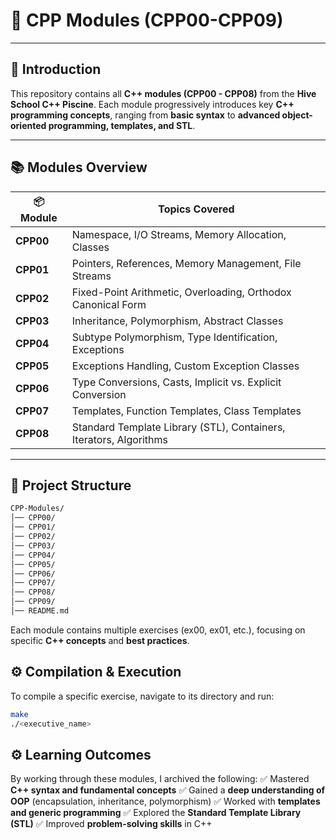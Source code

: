 # 🚀 CPP Modules (CPP00-CPP09) 

---

## 📌 Introduction 
This repository contains all **C++ modules (CPP00 - CPP08)** from the **Hive School C++ Piscine**. Each module progressively introduces key **C++ programming concepts**, ranging from **basic syntax** to **advanced object-oriented programming, templates, and STL**.

---

## 📚 Modules Overview

| 📦 Module | Topics Covered |
|-----------|---------------|
| **CPP00** | Namespace, I/O Streams, Memory Allocation, Classes |
| **CPP01** | Pointers, References, Memory Management, File Streams |
| **CPP02** | Fixed-Point Arithmetic, Overloading, Orthodox Canonical Form |
| **CPP03** | Inheritance, Polymorphism, Abstract Classes |
| **CPP04** | Subtype Polymorphism, Type Identification, Exceptions |
| **CPP05** | Exceptions Handling, Custom Exception Classes |
| **CPP06** | Type Conversions, Casts, Implicit vs. Explicit Conversion |
| **CPP07** | Templates, Function Templates, Class Templates |
| **CPP08** | Standard Template Library (STL), Containers, Iterators, Algorithms |

---

## 📂 Project Structure
```bash
CPP-Modules/
│── CPP00/
│── CPP01/
│── CPP02/
│── CPP03/
│── CPP04/
│── CPP05/
│── CPP06/
│── CPP07/
│── CPP08/
│── CPP09/
│── README.md
```

Each module contains multiple exercises (ex00, ex01, etc.), focusing on specific **C++ concepts** and **best practices**.

## ⚙️ Compilation & Execution 
To compile a specific exercise, navigate to its directory and run:
```bash
make
./<executive_name>
```

## ⚙️ Learning Outcomes 
By working through these modules, I archived the following:
✅ Mastered **C++ syntax and fundamental concepts**
✅ Gained a **deep understanding of OOP** (encapsulation, inheritance, polymorphism)
✅ Worked with **templates and generic programming**
✅ Explored the **Standard Template Library (STL)**
✅ Improved **problem-solving skills** in C++
